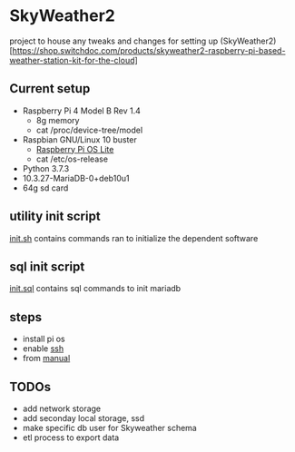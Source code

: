 # SkyWeather2
project to house any tweaks and changes for setting up (SkyWeather2)[https://shop.switchdoc.com/products/skyweather2-raspberry-pi-based-weather-station-kit-for-the-cloud]

## Current setup

- Raspberry Pi 4 Model B Rev 1.4
    - 8g memory
    - cat /proc/device-tree/model
- Raspbian GNU/Linux 10 buster
    - [Raspberry Pi OS Lite](https://downloads.raspberrypi.org/raspios_lite_armhf/images/raspios_lite_armhf-2021-01-12/2021-01-11-raspios-buster-armhf-lite.zip)
    - cat /etc/os-release
- Python 3.7.3
- 10.3.27-MariaDB-0+deb10u1
- 64g sd card

## utility init script

[init.sh](https://github.com/tim-oe/SkyWeather2/blob/main/src/bin/init.sh) contains commands ran to initialize the dependent software

## sql init script

[init.sql](https://github.com/tim-oe/SkyWeather2/blob/main/src/sql/init.sql) contains sql commands to init mariadb

## steps
- install pi os
- enable [ssh](https://www.raspberrypi.org/documentation/remote-access/ssh/)
- from [manual](https://www.switchdoc.com/wp-content/uploads/2020/12/SkyWeather2AssemblyAndTestManual1.2.pdf)

## TODOs

- add network storage
- add seconday local storage, ssd
- make specific db user for Skyweather schema
- etl process to export data
